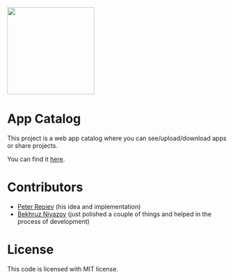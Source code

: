 <img src="https://i.imgur.com/Agy35mN.png" width="200">

# App Catalog
This project is a web app catalog where you can see/upload/download apps or share projects.

You can find it [here](https://ac2d0.herokuapp.com/).
# Contributors
- [Peter Repiev](https://github.com/Potriashka) (his idea and implementation)
- [Bekhruz Niyazov](https://github.com/BekhruzSNiyazov) (just polished a couple of things and helped in the process of development)
# License
This code is licensed with MIT license.

